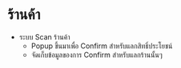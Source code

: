 # ร้านค้า
- ระบบ Scan ร้านค้า 
    - Popup ขึ้นมาเพื่อ Confirm สำหรับแลกสิทธิ์ประโยชน์
    - จัดเก็บข้อมูลของการ Confirm สำหรับแลกร้านนั้นๆ